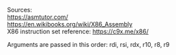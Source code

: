 Sources:  
https://asmtutor.com/  
https://en.wikibooks.org/wiki/X86_Assembly  
X86 instruction set reference: https://c9x.me/x86/

Arguments are passed in this order: rdi, rsi, rdx, r10, r8, r9
